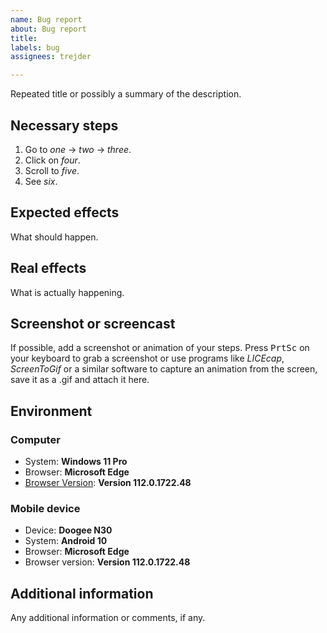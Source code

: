 ```yaml
---
name: Bug report
about: Bug report
title: 
labels: bug
assignees: trejder

---
```


Repeated title or possibly a summary of the description.

## Necessary steps

1. Go to _one_ → _two_ → _three_.
2. Click on _four_.
3. Scroll to _five_.
4. See _six_.

## Expected effects

What should happen.

## Real effects

What is actually happening.

## Screenshot or screencast

If possible, add a screenshot or animation of your steps. Press <kbd>PrtSc</kbd> on your keyboard to grab a screenshot or use programs like _LICEcap_, _ScreenToGif_ or a similar software to capture an animation from the screen, save it as a .gif and attach it here.

## Environment

### Computer

- System: **Windows 11 Pro**
- Browser: **Microsoft Edge**
- [Browser Version](edge://settings/help): **Version 112.0.1722.48**

### Mobile device

- Device: **Doogee N30**
- System: **Android 10**
- Browser: **Microsoft Edge**
- Browser version: **Version 112.0.1722.48**

## Additional information

Any additional information or comments, if any.
